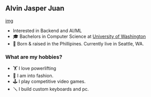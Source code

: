 ## Alvin Jasper Juan
[img](https://steamuserimages-a.akamaihd.net/ugc/90470964761468233/EBE96184DD5BD1AFD12E7550B87CE0E24D9772AB/?imw=5000&imh=5000&ima=fit&impolicy=Letterbox&imcolor=%23000000&letterbox=false)

- Interested in Backend and AI/ML
- 🎓 Bachelors in Computer Science at [University of Washington](https://www.washington.edu/)
- 📍 Born & raised in the Phillipines. Currently live in Seattle, WA.

### What are my hobbies?
- 🏋️ I love powerlifting
- 👟 I am into fashion.
- 🕹️ I play competitive video games.
- 🪛 I build custom keyboards and pc.
